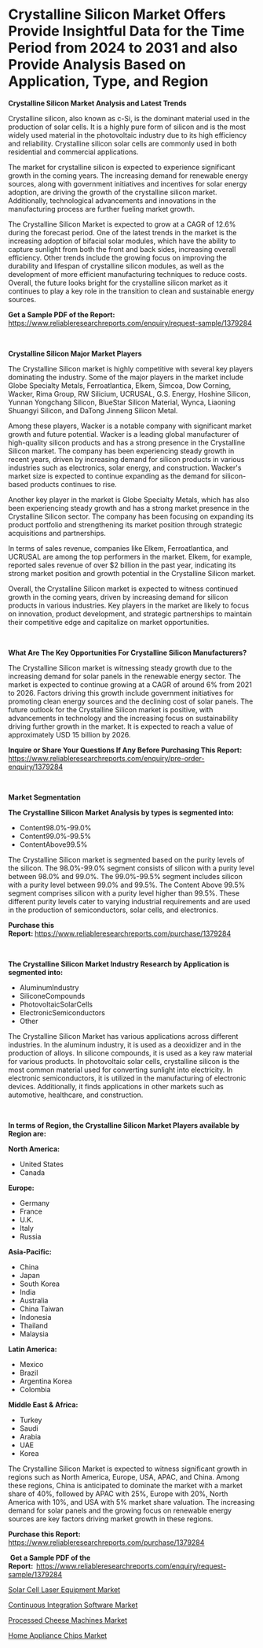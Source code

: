 <p><h1>Crystalline Silicon Market Offers Provide Insightful Data for the Time Period from 2024 to 2031 and also Provide Analysis Based on Application, Type, and Region</h1></p><p><strong>Crystalline Silicon Market Analysis and Latest Trends</strong></p>
<p><p>Crystalline silicon, also known as c-Si, is the dominant material used in the production of solar cells. It is a highly pure form of silicon and is the most widely used material in the photovoltaic industry due to its high efficiency and reliability. Crystalline silicon solar cells are commonly used in both residential and commercial applications.</p><p>The market for crystalline silicon is expected to experience significant growth in the coming years. The increasing demand for renewable energy sources, along with government initiatives and incentives for solar energy adoption, are driving the growth of the crystalline silicon market. Additionally, technological advancements and innovations in the manufacturing process are further fueling market growth.</p><p>The Crystalline Silicon Market is expected to grow at a CAGR of 12.6% during the forecast period. One of the latest trends in the market is the increasing adoption of bifacial solar modules, which have the ability to capture sunlight from both the front and back sides, increasing overall efficiency. Other trends include the growing focus on improving the durability and lifespan of crystalline silicon modules, as well as the development of more efficient manufacturing techniques to reduce costs. Overall, the future looks bright for the crystalline silicon market as it continues to play a key role in the transition to clean and sustainable energy sources.</p></p>
<p><strong>Get a Sample PDF of the Report:&nbsp;</strong> <a href="https://www.reliableresearchreports.com/enquiry/request-sample/1379284">https://www.reliableresearchreports.com/enquiry/request-sample/1379284</a></p>
<p>&nbsp;</p>
<p><strong>Crystalline Silicon Major Market Players</strong></p>
<p><p>The Crystalline Silicon market is highly competitive with several key players dominating the industry. Some of the major players in the market include Globe Specialty Metals, Ferroatlantica, Elkem, Simcoa, Dow Corning, Wacker, Rima Group, RW Silicium, UCRUSAL, G.S. Energy, Hoshine Silicon, Yunnan Yongchang Silicon, BlueStar Silicon Material, Wynca, Liaoning Shuangyi Silicon, and DaTong Jinneng Silicon Metal.</p><p>Among these players, Wacker is a notable company with significant market growth and future potential. Wacker is a leading global manufacturer of high-quality silicon products and has a strong presence in the Crystalline Silicon market. The company has been experiencing steady growth in recent years, driven by increasing demand for silicon products in various industries such as electronics, solar energy, and construction. Wacker's market size is expected to continue expanding as the demand for silicon-based products continues to rise.</p><p>Another key player in the market is Globe Specialty Metals, which has also been experiencing steady growth and has a strong market presence in the Crystalline Silicon sector. The company has been focusing on expanding its product portfolio and strengthening its market position through strategic acquisitions and partnerships.</p><p>In terms of sales revenue, companies like Elkem, Ferroatlantica, and UCRUSAL are among the top performers in the market. Elkem, for example, reported sales revenue of over $2 billion in the past year, indicating its strong market position and growth potential in the Crystalline Silicon market.</p><p>Overall, the Crystalline Silicon market is expected to witness continued growth in the coming years, driven by increasing demand for silicon products in various industries. Key players in the market are likely to focus on innovation, product development, and strategic partnerships to maintain their competitive edge and capitalize on market opportunities.</p></p>
<p>&nbsp;</p>
<p><strong>What Are The Key Opportunities For Crystalline Silicon Manufacturers?</strong></p>
<p><p>The Crystalline Silicon market is witnessing steady growth due to the increasing demand for solar panels in the renewable energy sector. The market is expected to continue growing at a CAGR of around 6% from 2021 to 2026. Factors driving this growth include government initiatives for promoting clean energy sources and the declining cost of solar panels. The future outlook for the Crystalline Silicon market is positive, with advancements in technology and the increasing focus on sustainability driving further growth in the market. It is expected to reach a value of approximately USD 15 billion by 2026.</p></p>
<p><strong>Inquire or Share Your Questions If Any Before Purchasing This Report:</strong> <a href="https://www.reliableresearchreports.com/enquiry/pre-order-enquiry/1379284">https://www.reliableresearchreports.com/enquiry/pre-order-enquiry/1379284</a></p>
<p>&nbsp;</p>
<p><strong>Market Segmentation</strong></p>
<p><strong>The Crystalline Silicon Market Analysis by types is segmented into:</strong></p>
<p><ul><li>Content98.0%-99.0%</li><li>Content99.0%-99.5%</li><li>ContentAbove99.5%</li></ul></p>
<p><p>The Crystalline Silicon market is segmented based on the purity levels of the silicon. The 98.0%-99.0% segment consists of silicon with a purity level between 98.0% and 99.0%. The 99.0%-99.5% segment includes silicon with a purity level between 99.0% and 99.5%. The Content Above 99.5% segment comprises silicon with a purity level higher than 99.5%. These different purity levels cater to varying industrial requirements and are used in the production of semiconductors, solar cells, and electronics.</p></p>
<p><strong>Purchase this Report:&nbsp;</strong><a href="https://www.reliableresearchreports.com/purchase/1379284">https://www.reliableresearchreports.com/purchase/1379284</a></p>
<p>&nbsp;</p>
<p><strong>The Crystalline Silicon Market Industry Research by Application is segmented into:</strong></p>
<p><ul><li>AluminumIndustry</li><li>SiliconeCompounds</li><li>PhotovoltaicSolarCells</li><li>ElectronicSemiconductors</li><li>Other</li></ul></p>
<p><p>The Crystalline Silicon Market has various applications across different industries. In the aluminum industry, it is used as a deoxidizer and in the production of alloys. In silicone compounds, it is used as a key raw material for various products. In photovoltaic solar cells, crystalline silicon is the most common material used for converting sunlight into electricity. In electronic semiconductors, it is utilized in the manufacturing of electronic devices. Additionally, it finds applications in other markets such as automotive, healthcare, and construction.</p></p>
<p>&nbsp;</p>
<p><strong>In terms of Region, the Crystalline Silicon Market Players available by Region are:</strong></p>
<p>
    <p> <strong> North America: </strong>
        <ul>
            <li>United States</li>
            <li>Canada</li>
        </ul>
        </p> 
    <p> <strong> Europe: </strong>
        <ul>
            <li>Germany</li>
            <li>France</li>
            <li>U.K.</li>
            <li>Italy</li>
            <li>Russia</li>
        </ul>
        </p> 
    <p> <strong> Asia-Pacific: </strong>
        <ul>
            <li>China</li>
            <li>Japan</li>
            <li>South Korea</li>
            <li>India</li>
            <li>Australia</li>
            <li>China Taiwan</li>
            <li>Indonesia</li>
            <li>Thailand</li>
            <li>Malaysia</li>
        </ul>
        </p> 
    <p> <strong> Latin America: </strong>
        <ul>
            <li>Mexico</li>
            <li>Brazil</li>
            <li>Argentina Korea</li>
            <li>Colombia</li>
        </ul>
        </p> 
    <p> <strong> Middle East & Africa: </strong>
        <ul>
            <li>Turkey</li>
            <li>Saudi</li>
            <li>Arabia</li>
            <li>UAE</li>
            <li>Korea</li>
        </ul>
    </p>
    </p>
<p><p>The Crystalline Silicon Market is expected to witness significant growth in regions such as North America, Europe, USA, APAC, and China. Among these regions, China is anticipated to dominate the market with a market share of 40%, followed by APAC with 25%, Europe with 20%, North America with 10%, and USA with 5% market share valuation. The increasing demand for solar panels and the growing focus on renewable energy sources are key factors driving market growth in these regions.</p></p>
<p><strong>Purchase this Report: </strong><a href="https://www.reliableresearchreports.com/purchase/1379284">https://www.reliableresearchreports.com/purchase/1379284</a></p>
<p>&nbsp;<strong>Get a Sample PDF of the Report:&nbsp;&nbsp;</strong><a href="https://www.reliableresearchreports.com/enquiry/request-sample/1379284">https://www.reliableresearchreports.com/enquiry/request-sample/1379284</a></p>
<p><strong></strong></p>
<p><p><a href="https://view.publitas.com/reportprime-1/solar-cell-laser-equipment-market-with-the-goal-of-estimating-the-market-size-and-future-growth-potential-of-various-market-segments-based-on-component-applications-end-user-and-region/">Solar Cell Laser Equipment Market</a></p><p><a href="https://butternut-bug-553.notion.site/Continuous-Integration-Software-Market-Size-and-Examines-its-Market-Scope-with-a-Primary-Focus-on--b6658979135345cab3e1c658ab43d3a1">Continuous Integration Software Market</a></p><p><a href="https://view.publitas.com/reportprime-1/processed-cheese-machines-market-with-the-goal-of-estimating-the-market-size-and-future-growth-potential-of-various-market-segments-based-on-component-applications-end-user-and-region/">Processed Cheese Machines Market</a></p><p><a href="https://view.publitas.com/reportprime-1/home-appliance-chips-market-size-furnishes-valuable-information-encompassing-market-share-market-trends-and-projections-spanning-from-2023-to-2030/">Home Appliance Chips Market</a></p></p>